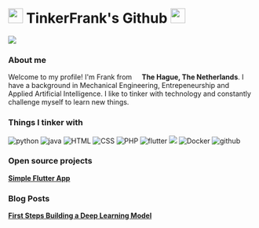<h1><img src="https://emojis.slackmojis.com/emojis/images/1643514596/5999/meow_party.gif?1643514596" width="30"/> TinkerFrank's Github <img src="https://emojis.slackmojis.com/emojis/images/1643514596/5999/meow_party.gif?1643514596" width="30"/>
</h1> 
<p>
<a href="https://www.frankchristian.nl/" target="_blank"><img src="https://img.shields.io/badge/Wordpress-21759B?style=for-the-badge&logo=wordpress&logoColor=white"/></a>
</p>
<h3> About me </h3>
<p>Welcome to my profile! I'm Frank from <img src="https://emojis.slackmojis.com/emojis/images/1620256953/36224/dutch.png?1620256953" width="13"/><b> The Hague, The Netherlands</b>. I have a background in Mechanical Engineering, Entrepeneurship and Applied Artificial Intelligence. I like to tinker with technology and constantly challenge myself to learn new things. </p>
<h3>Things I tinker with</h3>
<p>
  <img alt="python" src="https://img.shields.io/badge/Python-3776AB?style=for-the-badge&logo=python&logoColor=white" />
  <img alt="java" src="https://img.shields.io/badge/Java-ED8B00?style=for-the-badge&logo=openjdk&logoColor=white"/>
  <img alt="HTML" src="https://img.shields.io/badge/HTML-239120?style=for-the-badge&logo=html5&logoColor=white"/>
  <img alt="CSS" src="https://img.shields.io/badge/CSS-239120?&style=for-the-badge&logo=css3&logoColor=white"/>
  <img alt="PHP" src="https://img.shields.io/badge/PHP-777BB4?style=for-the-badge&logo=php&logoColor=white"/>
  <img alt="flutter" src="https://img.shields.io/badge/Flutter-02569B?style=for-the-badge&logo=flutter&logoColor=white"/>
  <img atl="SQLite" src="https://img.shields.io/badge/SQLite-07405E?style=for-the-badge&logo=sqlite&logoColor=white"/>
  <img alt="Docker" src="https://img.shields.io/badge/-Docker-46a2f1?style=for-the-badge&logo=docker&logoColor=white" />
  <img alt="github" src="https://img.shields.io/badge/-Github-2088FF?style=for-the-badge&logo=github&logoColor=white" />
</p>
<h3>Open source projects</h3>
      <td><a href="https://github.com/TinkerFrank/Flutter-Health-App"><b>Simple Flutter App</b></a></td>
<h3>Blog Posts</h3>
      <td><a href="https://www.frankchristian.nl/index.php/2023/01/23/first-steps-building-a-deep-learning-model/"><b>First Steps Building a Deep Learning Model</b></a></td>

